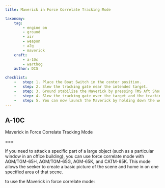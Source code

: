 ```yaml
---
title: Maverick in Force Correlate Tracking Mode

taxonomy:
    tag:
        - engine on
        - ground
        - air
        - weapon
        - a2g
        - maverick
    craft:
        - a-10c
        - warthog
    author: DCS

checklist:
    -   step: 1. Place the Boat Switch in the center position. 
    -   step: 2. Slew the tracking gate near the intended target. 
    -   step: 3. Ground stabilize the Maverick by pressing TMS Aft Short. 
    -   step: 4. Slew the tracking gate over the target and the tracking gate will fully collapse. The Pointing Cross will go steady. 
    -   step: 5. You can now launch the Maverick by holding down the weapon release button.
---
```


## A-10C 
Maverick in Force Correlate Tracking Mode

===

If you need to attack a specific part of a large object (such as a particular window in an office building), you can use force correlate mode with AGM/TGM-65H, AGM/TGM-65G, AGM-65K, and CATM-65K. This mode allows the seeker to create a basic picture of the scene and home in on one specified area of that scene.  
 
to use the Maverick in force correlate mode: 